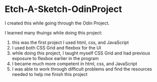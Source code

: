 # Etch-A-Sketch-OdinProject

I created this while going through the Odin Project.

I learned many thuings while doing this project:

1. this was the first project I used html, css, and JavaScript
2. I used both CSS Grid and flexbox for the UI
3. while doing this project, I taught myself CSS Grid and had previous exposure to flexbox earlier in the program
4. I became much more competent in html, css, and JavaScript
5. I was able to work through difficult problems and find the resources needed to help me finish this project
